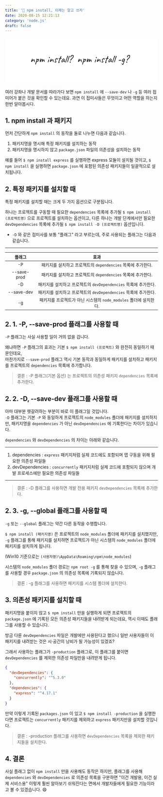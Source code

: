 ```yaml
---
title: '🚀 npm install, 이제는 알고 쓰자'
date: 2020-08-15 12:21:13
category: 'node.js'
draft: false
---
```


![thumbnail](./thumbnail.PNG)

여러 강좌나 개발 문서를 따라가다 보면 `npm install` 에 `--save-dev` 나 `-g` 등 여러 접미어가 붙은 것을 확인할 수 있는데요.  과연 이 접미사들은 무엇이고 어떤 역할을 하는지 한번 알아봅시다.

## 1. npm install 과 패키지

먼저 간단하게 `npm install` 의 동작을 둘로 나누면 다음과 같습니다.

1. 패키지명을 명시해 특정 패키지를 설치하는 동작
2. 패키지명을 명시하지 않고 `package.json` 파일의 의존성을 설치하는 동작

예를 들어 `$ npm install express` 를 실행하면 express 모듈이 설치될 것이고, `$ npm install` 을 실행하면 `package.json` 에 포함된 의존성 패키지들이 일괄적으로 설치됩니다.

## 2. 특정 패키지를 설치할 때

특정 패키지를 설치할 때는 크게 두 가지 옵션으로 구분됩니다.

하나는 프로젝트를 구동할 때 필요한 `dependencies` 목록에 추가될 `$ npm install (프로젝트명)` 으로 프로젝트를 설치하는 옵션이고, 다른 하나는 개발 단계에서만 필요한 `devDependencies` 목록에 추가될 `$ npm install -D (프로젝트명)` 옵션입니다.

* `-D` 와 같은 접미사를 보통 "플래그" 라고 부르는데, 주로 사용되는 플래그는 다음과 같습니다.

---

|    플래그   |                             효과                             |
|:-----------:|:------------------------------------------------------------:|
|      -P     |   패키지를 설치하고 프로젝트의 `dependencies` 목록에 추가한다.  |
| --save-prod |   패키지를 설치하고 프로젝트의 `dependencies` 목록에 추가한다.  |
|      -D     | 패키지를 설치하고 프로젝트의 `devDependencies` 목록에 추가한다. |
|  --save-dev | 패키지를 설치하고 프로젝트의 `devDependencies` 목록에 추가한다. |
|  -g  |       패키지를 프로젝트가 아닌 시스템의 `node_modules` 폴더에 설치한다.      |

## 2. 1. -P, --save-prod 플래그를 사용할 때

`-P` 플래그는 사실 사용할 일이 거의 없을 겁니다.

왜냐하면 `-P` 플래그의 효과는 기본 `$ npm install (프로젝트)` 와 완전히 동일하기 때문인데요,   
마찬가지로 `--save-prod` 플래그 역시 기본 동작과 동일하게 패키지를 설치하고 패키지를 프로젝트의 `dependencies` 목록에 추가합니다.

> 결론 : -P 플래그(기본 옵션) 는 프로젝트의 의존성 패키지 `dependencies` 목록에 추가한다.

## 2. 2. -D, --save-dev 플래그를 사용할 때

아마 대부분 헷갈려하는 부분이 바로 이 플래그일 것입니다.  
`-D` 플래그는 기본 `-P` 와 동일하게 프로젝트의 `node_modules` 폴더에 패키지를 설치하지만, 패키지명을 `dependencies` 가 아닌 `devDependencies` 에 기록한다는 차이가 있습니다.

`dependencies` 와 `devDependencies` 의 차이는 아래와 같습니다.

---

1. dependencies : `express` 패키지처럼 실제 코드에도 포함되며 앱 구동을 위해 필요한 의존성 파일들
2. devDependencies : `concurrently` 패키지처럼 실제 코드에 포함되지 않으며 개발 프로세스에만 필요한 의존성 파일들

---

> 결론 : -D 플래그를 사용하면 개발 전용 패키지 `devDependencies` 목록에 추가한다.

## 2. 3. -g, --global 플래그를 사용할 때

`-g` 또는 `--global` 플래그는 약간 다른 동작을 수행합니다.

`$ npm install (패키지명)` 은 프로젝트의 `node_modules` 폴더에 패키지를 설치했지만, `-g` 플래그를 통해 패키지를 설치하면 프로젝트가 아닌 시스템의 `node_modules` 폴더에 패키지를 설치하게 됩니다.  

(Win10 기준으로는 `(사용자명)\AppData\Roaming\npm\node_modules`)

시스템의 `node_modules` 폴더 경로는 `npm root -g` 를 통해 찾을 수 있으며, `-g` 플래그를 사용할 경우 `package.json` 의 의존성 목록에 기록되지 않습니다.

> 결론 : -g 플래그를 사용하면 패키지를 시스템 폴더에 설치한다.

## 3. 의존성 패키지를 설치할 때

패키지명을 붙이지 않고 `$ npm install` 만을 실행하게 되면 프로젝트의 `package.json` 에 기록된 모든 의존성 패키지들을 내려받게 되는데요, 역시 이때도 플래그를 사용할 수 있습니다.

방금 다룬 `devDependencies` 파일은 개발에만 사용된다고 했으니 일반 사용자들이 이 패키지를 내려받는 것은 시·공간의 낭비가 될 가능성이 있겠죠?

그래서 사용하는 플래그가 `-production` 플래그로, 이 플래그를 붙이면 `devDependencies` 를 제외한 의존성 파일만을 내려받게 됩니다.

```json
{
  "devDependencies": {
    "concurrently": "^5.3.0"
  },
  "dependencies": {
    "express": "^4.17.1"
  }
}
```

만약 이렇게 기록된 `packages.json` 이 있고 `$ npm install -production` 을 실행한다면 프로젝트는 `concurrently` 패키지를 제외하고 `express` 패키지만을 설치할 것입니다.

> 결론 : -production 플래그를 사용하면 `devDependencies` 목록을 제외한 패키지들을 설치한다.

## 4. 결론

사실 플래그 없이 `npm install` 만을 사용해도 동작은 하지만, 플래그를 사용해 `dependencies` 와 `devDependencies` 로 의존성 목록을 구분하면 "이건 개발용, 이건 실제 서비스용" 이렇게 훨씬 알아보기 쉬워진다는 면에서 개발자들에게 필요한 기능이라고 볼 수 있겠습니다. 😄

